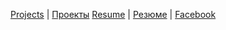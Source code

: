 [Projects](en/projects) | [Проекты](ru/projects)
[Resume](en/resume) | [Резюме](ru/resume)
| [Facebook](https://www.facebook.com/dmitrii.evdokimov)

